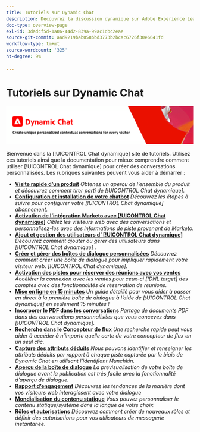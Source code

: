```yaml
---
title: Tutoriels sur Dynamic Chat
description: Découvrez la discussion dynamique sur Adobe Experience League. Utilisez ces tutoriels et la documentation pour mieux comprendre comment utiliser la discussion dynamique afin de créer des conversations personnalisées.
doc-type: overview-page
exl-id: 3dadcf5d-1a06-44d2-839a-99ac1dbc2eae
source-git-commit: aad9219bab058bbd3773b2bcac6726f30e6641fd
workflow-type: tm+mt
source-wordcount: '325'
ht-degree: 9%

---
```


# Tutoriels sur Dynamic Chat

![](assets/dynamic-chat-header.png)

Bienvenue dans la [!UICONTROL Chat dynamique]  site de tutoriels. Utilisez ces tutoriels ainsi que la documentation pour mieux comprendre comment utiliser [!UICONTROL Chat dynamique]  pour créer des conversations personnalisées. Les rubriques suivantes peuvent vous aider à démarrer :

* **[Visite rapide d’un produit](product-tour.md)**
   *Obtenez un aperçu de l’ensemble du produit et découvrez comment tirer parti de [!UICONTROL Chat dynamique].*
* **[Configuration et installation de votre chatbot](setup.md)**
   *Découvrez les étapes à suivre pour configurer votre [!UICONTROL Chat dynamique]  abonnement.*
* **[Activation de l’intégration Marketo avec [!UICONTROL Chat dynamique]](marketo-integration.md)**
   *Ciblez les visiteurs web avec des conversations et personnalisez-les avec des informations de piste provenant de Marketo.*
* **[Ajout et gestion des utilisateurs d’ [!UICONTROL Chat dynamique]](user-management.md)**
   *Découvrez comment ajouter ou gérer des utilisateurs dans [!UICONTROL Chat dynamique] .*
* **[Créer et gérer des boîtes de dialogue personnalisées](dialogue-management.md)**
   *Découvrez comment créer une boîte de dialogue pour impliquer rapidement votre visiteur web. [!UICONTROL Chat dynamique].*
* **[Activation des pistes pour réserver des réunions avec vos ventes](meeting-booking.md)**
   *Accélérer la connexion avec les ventes pour ceux-ci [!DNL target] des comptes avec des fonctionnalités de réservation de réunions.*
* **[Mise en ligne en 15 minutes](go-live-in-15-minutes.md)**
   *Un guide détaillé pour vous aider à passer en direct à la première boîte de dialogue à l’aide de [!UICONTROL Chat dynamique]  en seulement 15 minutes !*
* **[Incorporer le PDF dans les conversations](document-cloud-integration.md)**
   *Partage de documents PDF dans des conversations personnalisées que vous concevez dans [!UICONTROL Chat dynamique].*
* **[Recherche dans le Concepteur de flux](search-in-stream-designer.md)**
   *Une recherche rapide peut vous aider à accéder à n’importe quelle carte de votre concepteur de flux en un seul clic.*
* **[Capture des attributs déduits](capture-inferred-attributes.md)**
   *Nous pouvons identifier et renseigner les attributs déduits par rapport à chaque piste capturée par le biais de Dynamic Chat en utilisant l’identifiant Munchkin.*
* **[Aperçu de la boîte de dialogue](dialogue-preview.md)**
   *La prévisualisation de votre boîte de dialogue avant la publication est très facile avec la fonctionnalité d’aperçu de dialogue.*
* **[Rapport d’engagement](engagement-report.md)**
   *Découvrez les tendances de la manière dont vos visiteurs web interagissent avec votre dialogue*
* **[Mondialisation du contenu statique](globalization-of-static-content.md)**
   *Vous pouvez personnaliser le contenu statique/système dans la langue de votre choix.*
* **[Rôles et autorisations](roles-and-permissions.md)**
   *Découvrez comment créer de nouveaux rôles et définir des autorisations pour vos utilisateurs de messagerie instantanée.*
